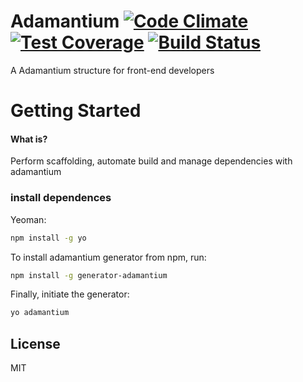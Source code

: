 # Adamantium [![Code Climate](https://codeclimate.com/github/DRYC/adamantium/badges/gpa.svg)](https://codeclimate.com/github/DRYC/adamantium) [![Test Coverage](https://codeclimate.com/github/DRYC/adamantium/badges/coverage.svg)](https://codeclimate.com/github/DRYC/adamantium) [![Build Status](https://secure.travis-ci.org/DRYC/adamantium.png?branch=master)](https://travis-ci.org/DRYC/adamantium)
A Adamantium structure for front-end developers
# Getting Started

#### What is?

Perform scaffolding, automate build and manage dependencies with adamantium

### install dependences
Yeoman:
```bash
npm install -g yo
```

To install adamantium generator from npm, run:

```bash
npm install -g generator-adamantium
```

Finally, initiate the generator:

```bash
yo adamantium
```

## License

MIT